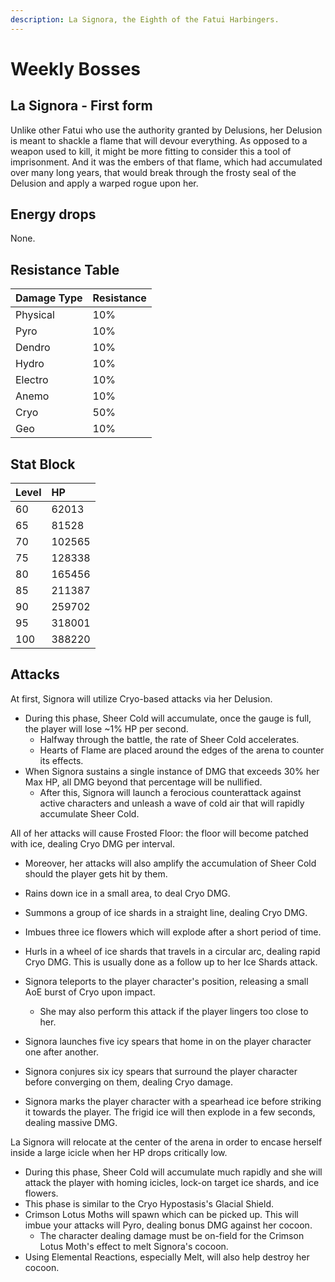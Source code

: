 ```yaml
---
description: La Signora, the Eighth of the Fatui Harbingers.
---
```


# Weekly Bosses

## La Signora - First form

Unlike other Fatui who use the authority granted by Delusions, her Delusion is meant to shackle a flame that will devour everything. As opposed to a weapon used to kill, it might be more fitting to consider this a tool of imprisonment.
And it was the embers of that flame, which had accumulated over many long years, that would break through the frosty seal of the Delusion and apply a warped rogue upon her.

## Energy drops

None.

## Resistance Table

| Damage Type | Resistance |
| :--- | :--- |
| Physical | 10% |
| Pyro | 10% |
| Dendro | 10% |
| Hydro | 10% |
| Electro | 10% |
| Anemo | 10% |
| Cryo | 50% |
| Geo | 10% |

## Stat Block

| Level | HP |
| :--- | :--- |
| 60 | 62013 |
| 65 | 81528 |
| 70 | 102565 |
| 75 | 128338 |
| 80 | 165456 |
| 85 | 211387 |
| 90 | 259702 |
| 95 | 318001 |
| 100 | 388220 |

## Attacks

At first, Signora will utilize Cryo-based attacks via her Delusion. 
  * During this phase, Sheer Cold will accumulate, once the gauge is full, the player will lose ~1% HP per second. 
    * Halfway through the battle, the rate of Sheer Cold accelerates. 
    * Hearts of Flame are placed around the edges of the arena to counter its effects.
  * When Signora sustains a single instance of DMG that exceeds 30% her Max HP, all DMG beyond that percentage will be nullified.
    * After this, Signora will launch a ferocious counterattack against active characters and unleash a wave of cold air that will rapidly accumulate Sheer Cold.

All of her attacks will cause Frosted Floor: the floor will become patched with ice, dealing Cryo DMG per interval. 
  * Moreover, her attacks will also amplify the accumulation of Sheer Cold should the player gets hit by them.

* Rains down ice in a small area, to deal Cryo DMG.
* Summons a group of ice shards in a straight line, dealing Cryo DMG.
* Imbues three ice flowers which will explode after a short period of time.
* Hurls in a wheel of ice shards that travels in a circular arc, dealing rapid Cryo DMG. This is usually done as a follow up to her Ice Shards attack.
* Signora teleports to the player character's position, releasing a small AoE burst of Cryo upon impact. 
  * She may also perform this attack if the player lingers too close to her.
* Signora launches five icy spears that home in on the player character one after another.
* Signora conjures six icy spears that surround the player character before converging on them, dealing Cryo damage.
* Signora marks the player character with a spearhead ice before striking it towards the player. The frigid ice will then explode in a few seconds, dealing massive DMG.  

La Signora will relocate at the center of the arena in order to encase herself inside a large icicle when her HP drops critically low. 
  * During this phase, Sheer Cold will accumulate much rapidly and she will attack the player with homing icicles, lock-on target ice shards, and ice flowers. 
  * This phase is similar to the Cryo Hypostasis's Glacial Shield.
  * Crimson Lotus Moths will spawn which can be picked up. This will imbue your attacks will Pyro, dealing bonus DMG against her cocoon.
    * The character dealing damage must be on-field for the Crimson Lotus Moth's effect to melt Signora's cocoon.
  * Using Elemental Reactions, especially Melt, will also help destroy her cocoon.
